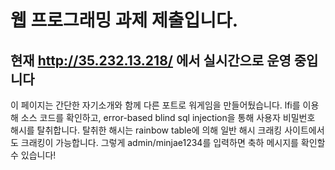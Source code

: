 # 웹 프로그래밍 과제 제출입니다.
## 현재 http://35.232.13.218/ 에서 실시간으로 운영 중입니다
이 페이지는 간단한 자기소개와 함께 다른 포트로 워게임을 만들어뒀습니다.
lfi를 이용해 소스 코드를 확인하고, error-based blind sql injection을 통해 사용자 비밀번호 해시를 탈취합니다.
탈취한 해시는 rainbow table에 의해 일반 해시 크래킹 사이트에서도 크래킹이 가능합니다.
그렇게 admin/minjae1234를 입력하면 축하 메시지를 확인할 수 있습니다!
